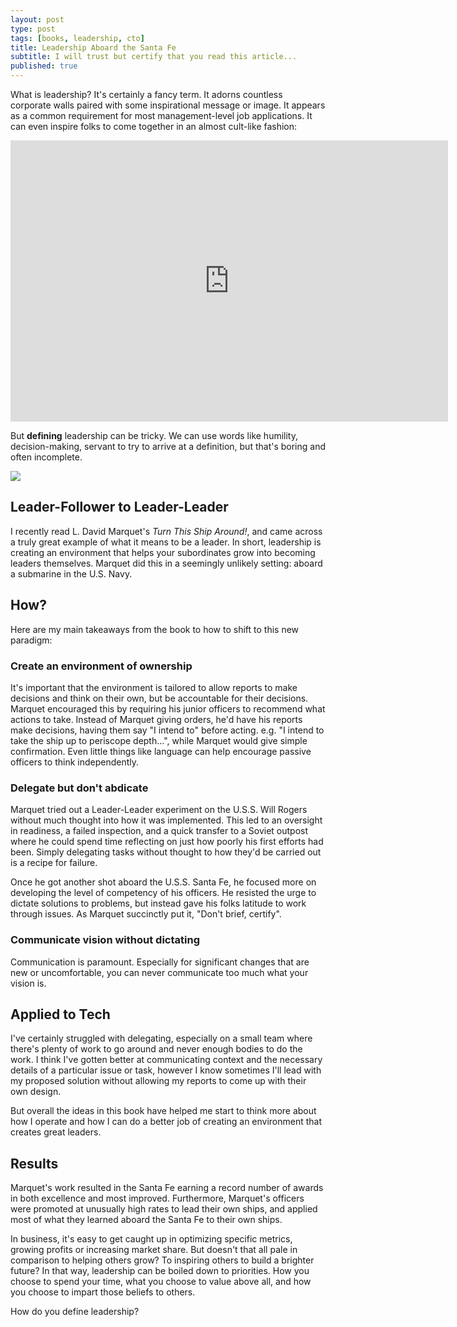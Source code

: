 ```yaml
---
layout: post
type: post
tags: [books, leadership, cto]
title: Leadership Aboard the Santa Fe
subtitle: I will trust but certify that you read this article...
published: true
---
```


What is leadership?  It's certainly a fancy term.  It adorns countless corporate walls paired with some inspirational message or image.  It appears as a common requirement for most management-level job applications.  It can even inspire folks to come together in an almost cult-like fashion:

<iframe width="700" height="450" src="https://www.youtube.com/embed/1aYN5XpWzpM" frameborder="0" allowfullscreen=""></iframe><br>

But **defining** leadership can be tricky.  We can use words like humility, decision-making, servant to try to arrive at a definition, but that's boring and often incomplete.

![](https://i.gr-assets.com/images/S/compressed.photo.goodreads.com/books/1363560329l/16158601.jpg)

## Leader-Follower to Leader-Leader

I recently read L. David Marquet's *Turn This Ship Around!*, and came across a truly great example of what it means to be a leader.  In short, leadership is creating an environment that helps your subordinates grow into becoming leaders themselves.  Marquet did this in a seemingly unlikely setting: aboard a submarine in the U.S. Navy.

## How?

Here are my main takeaways from the book to how to shift to this new paradigm:

### Create an environment of ownership

It's important that the environment is tailored to allow reports to make decisions and think on their own, but be accountable for their decisions.  Marquet encouraged this by requiring his junior officers to recommend what actions to take.  Instead of Marquet giving orders, he'd have his reports make decisions, having them say "I intend to" before acting.  e.g. "I intend to take the ship up to periscope depth...", while Marquet would give simple confirmation.  Even little things like language can help encourage passive officers to think independently.

### Delegate but don't abdicate

Marquet tried out a Leader-Leader experiment on the U.S.S. Will Rogers without much thought into how it was implemented.  This led to an oversight in readiness, a failed inspection, and a quick transfer to a Soviet outpost where he could spend time reflecting on just how poorly his first efforts had been.  Simply delegating tasks without thought to how they'd be carried out is a recipe for failure.  

Once he got another shot aboard the U.S.S. Santa Fe, he focused more on developing the level of competency of his officers.  He resisted the urge to dictate solutions to problems, but instead gave his folks latitude to work through issues.  As Marquet succinctly put it, "Don't brief, certify".

### Communicate vision without dictating

Communication is paramount.  Especially for significant changes that are new or uncomfortable, you can never communicate too much what your vision is.  

## Applied to Tech

I've certainly struggled with delegating, especially on a small team where there's plenty of work to go around and never enough bodies to do the work.  I think I've gotten better at communicating context and the necessary details of a particular issue or task, however I know sometimes I'll lead with my proposed solution without allowing my reports to come up with their own design.

But overall the ideas in this book have helped me start to think more about how I operate and how I can do a better job of creating an environment that creates great leaders.

## Results

Marquet's work resulted in the Santa Fe earning a record number of awards in both excellence and most improved.  Furthermore, Marquet's officers were promoted at unusually high rates to lead their own ships, and applied most of what they learned aboard the Santa Fe to their own ships.

In business, it's easy to get caught up in optimizing specific metrics, growing profits or increasing market share.  But doesn't that all pale in comparison to helping others grow?  To inspiring others to build a brighter future?  In that way, leadership can be boiled down to priorities.  How you choose to spend your time, what you choose to value above all, and how you choose to impart those beliefs to others.

How do you define leadership?
